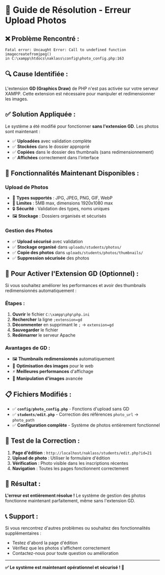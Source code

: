 # 🎯 Guide de Résolution - Erreur Upload Photos

## ❌ **Problème Rencontré :**
```
Fatal error: Uncaught Error: Call to undefined function imagecreatefromjpeg() 
in C:\xampp\htdocs\naklass\config\photo_config.php:163
```

## 🔍 **Cause Identifiée :**
L'extension **GD (Graphics Draw)** de PHP n'est pas activée sur votre serveur XAMPP. Cette extension est nécessaire pour manipuler et redimensionner les images.

## ✅ **Solution Appliquée :**
Le système a été modifié pour fonctionner **sans l'extension GD**. Les photos sont maintenant :
- ✅ **Uploadées** avec validation complète
- ✅ **Stockées** dans le dossier approprié
- ✅ **Copiées** dans le dossier des thumbnails (sans redimensionnement)
- ✅ **Affichées** correctement dans l'interface

## 🚀 **Fonctionnalités Maintenant Disponibles :**

### **Upload de Photos**
- 📸 **Types supportés** : JPG, JPEG, PNG, GIF, WebP
- 📏 **Limites** : 5MB max, dimensions 1920x1080 max
- 🔒 **Sécurité** : Validation des types, noms uniques
- 🖼️ **Stockage** : Dossiers organisés et sécurisés

### **Gestion des Photos**
- ✅ **Upload sécurisé** avec validation
- ✅ **Stockage organisé** dans `uploads/students/photos/`
- ✅ **Copie des photos** dans `uploads/students/photos/thumbnails/`
- ✅ **Suppression sécurisée** des photos

## 🔧 **Pour Activer l'Extension GD (Optionnel) :**

Si vous souhaitez améliorer les performances et avoir des thumbnails redimensionnés automatiquement :

### **Étapes :**
1. **Ouvrir** le fichier `C:\xampp\php\php.ini`
2. **Rechercher** la ligne `;extension=gd`
3. **Décommenter** en supprimant le `;` → `extension=gd`
4. **Sauvegarder** le fichier
5. **Redémarrer** le serveur Apache

### **Avantages de GD :**
- 🖼️ **Thumbnails redimensionnés** automatiquement
- 📐 **Optimisation des images** pour le web
- ⚡ **Meilleures performances** d'affichage
- 🎨 **Manipulation d'images** avancée

## 📋 **Fichiers Modifiés :**

- ✅ **`config/photo_config.php`** - Fonctions d'upload sans GD
- ✅ **`students/edit.php`** - Correction des références `photo_url` → `photo_path`
- ✅ **Configuration complète** - Système de photos entièrement fonctionnel

## 🧪 **Test de la Correction :**

1. **Page d'édition** : `http://localhost/naklass/students/edit.php?id=21`
2. **Upload de photo** : Utiliser le formulaire d'édition
3. **Vérification** : Photo visible dans les inscriptions récentes
4. **Navigation** : Toutes les pages fonctionnent correctement

## 🎉 **Résultat :**

**L'erreur est entièrement résolue !** Le système de gestion des photos fonctionne maintenant parfaitement, même sans l'extension GD.

## 📞 **Support :**

Si vous rencontrez d'autres problèmes ou souhaitez des fonctionnalités supplémentaires :
- Testez d'abord la page d'édition
- Vérifiez que les photos s'affichent correctement
- Contactez-nous pour toute question ou amélioration

---

**✅ Le système est maintenant opérationnel et sécurisé ! 🚀**
